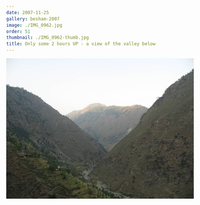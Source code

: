 ```yaml
---
date: 2007-11-25
gallery: besham-2007
image: ./IMG_0962.jpg
order: 51
thumbnail: ./IMG_0962-thumb.jpg
title: Only some 2 hours UP - a view of the valley below
---
```


![Only some 2 hours UP - a view of the valley below](./IMG_0962.jpg)